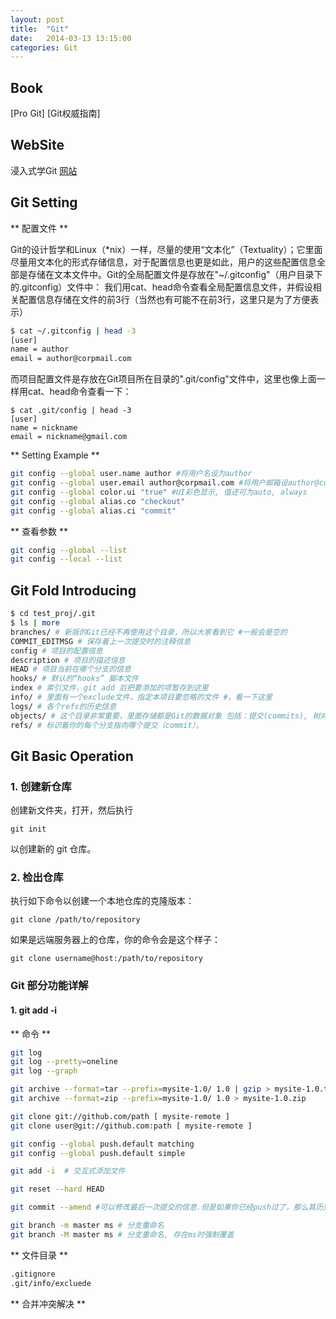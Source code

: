 ```yaml
---
layout: post
title:  "Git"
date:   2014-03-13 13:15:00
categories: Git
---
```


## Book
[Pro Git]
[Git权威指南]

## WebSite
浸入式学Git [网站](http://igit.linuxtoy.org/index.html)

## Git Setting
** 配置文件 **

Git的设计哲学和Linux（*nix）一样，尽量的使用“文本化”（Textuality）；它里面尽量用文本化的形式存储信息，对于配置信息也更是如此，用户的这些配置信息全部是存储在文本文件中。Git的全局配置文件是存放在"~/.gitconfig"（用户目录下的.gitconfig）文件中： 我们用cat、head命令查看全局配置信息文件，并假设相关配置信息存储在文件的前3行（当然也有可能不在前3行，这里只是为了方便表示）

```sh
$ cat ~/.gitconfig | head -3
[user]
name = author
email = author@corpmail.com
```

而项目配置文件是存放在Git项目所在目录的".git/config"文件中，这里也像上面一样用cat、head命令查看一下：

	$ cat .git/config | head -3
	[user]
	name = nickname
	email = nickname@gmail.com


** Setting Example **

```sh
git config --global user.name author #将用户名设为author
git config --global user.email author@corpmail.com #将用户邮箱设author@corpmail.com
git config --global color.ui "true" #UI彩色显示, 值还可为auto, always
git config --global alias.co "checkout"
git config --global alias.ci "commit"
```


** 查看参数 **

```sh
git config --global --list
git config --local --list
```


## Git Fold Introducing

```sh
$ cd test_proj/.git
$ ls | more
branches/ # 新版的Git已经不再使用这个目录，所以大家看到它 #一般会是空的
COMMIT_EDITMSG # 保存着上一次提交时的注释信息
config # 项目的配置信息
description # 项目的描述信息
HEAD # 项目当前在哪个分支的信息
hooks/ # 默认的“hooks” 脚本文件
index # 索引文件，git add 后把要添加的项暂存到这里
info/ # 里面有一个exclude文件，指定本项目要忽略的文件 #，看一下这里
logs/ # 各个refs的历史信息
objects/ # 这个目录非常重要，里面存储都是Git的数据对象 包括：提交(commits), 树对象(trees)，二进制对象 #（blobs）,标签对象（tags）。
refs/ # 标识着你的每个分支指向哪个提交（commit）。
```



## Git Basic Operation

### 1. 创建新仓库  

创建新文件夹，打开，然后执行  

	git init

以创建新的 git 仓库。


### 2. 检出仓库

执行如下命令以创建一个本地仓库的克隆版本：

	git clone /path/to/repository

如果是远端服务器上的仓库，你的命令会是这个样子：

	git clone username@host:/path/to/repository



### Git 部分功能详解

#### 1. git add -i



** 命令 **

```sh
git log
git log --pretty=oneline
git log --graph

git archive --format=tar --prefix=mysite-1.0/ 1.0 | gzip > mysite-1.0.tar.gz
git archive --format=zip --prefix=mysite-1.0/ 1.0 > mysite-1.0.zip

git clone git://github.com/path [ mysite-remote ]
git clone user@git://github.com:path [ mysite-remote ]

git config --global push.default matching
git config --global push.default simple

git add -i	# 交互式添加文件

git reset --hard HEAD

git commit --amend #可以修改最后一次提交的信息.但是如果你已经push过了，那么其历史最后一次，永远也不能修改了。

git branch -m master ms # 分支重命名
git branch -M master ms # 分支重命名, 存在ms时强制覆盖
```

** 文件目录 **

```sh
.gitignore
.git/info/excluede
```


** 合并冲突解决 **
